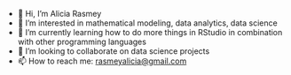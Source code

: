 - 👋 Hi, I’m Alicia Rasmey
- 👀 I’m interested in mathematical modeling, data analytics, data science 
- 🌱 I’m currently learning how to do more things in RStudio in combination with other programming languages
- 💞️ I’m looking to collaborate on data science projects 
- 📫 How to reach me: rasmeyalicia@gmail.com

<!---
rasmeyalicia/rasmeyalicia is a ✨ special ✨ repository because its `README.md` (this file) appears on your GitHub profile.
You can click the Preview link to take a look at your changes.
--->

